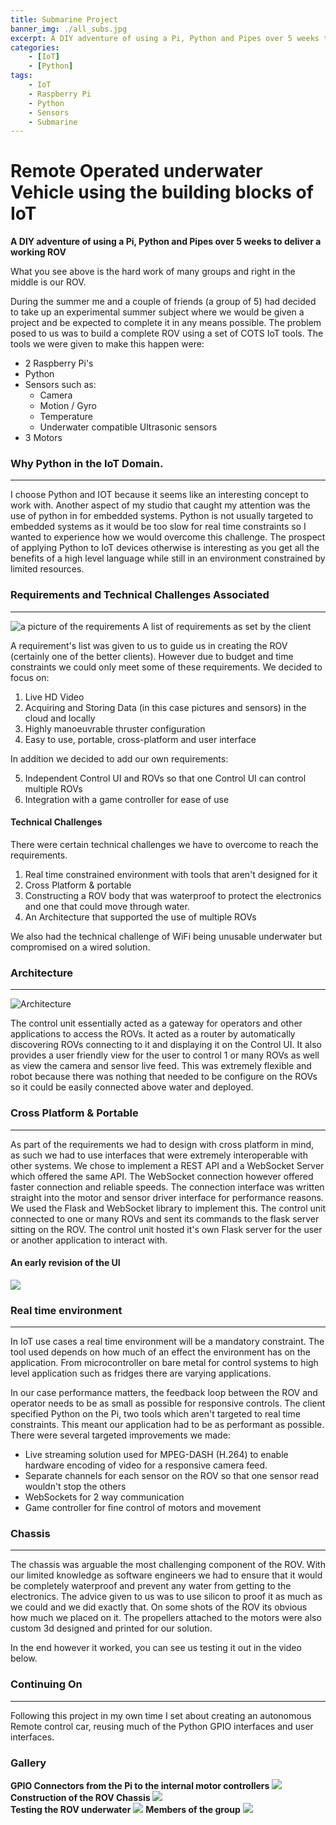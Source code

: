 ```yaml
---
title: Submarine Project
banner_img: ./all_subs.jpg
excerpt: A DIY adventure of using a Pi, Python and Pipes over 5 weeks to deliver a working submarine.
categories: 
    - [IoT]
    - [Python]
tags: 
    - IoT
    - Raspberry Pi
    - Python
    - Sensors
    - Submarine
---
```


# Remote Operated underwater Vehicle using the building blocks of IoT

**A DIY adventure of using a Pi, Python and Pipes over 5 weeks to deliver a working ROV**


What you see above is the hard work of many groups and right in the middle is our ROV.

During the summer me and a couple of friends (a group of 5) had decided to take up an experimental summer subject where we would be given a project and be expected to complete it in any means possible. The problem posed to us was to build a complete ROV using a set of COTS IoT tools. The tools we were given to make this happen were:

*   2 Raspberry Pi's
*   Python
*   Sensors such as:
    *   Camera
    *   Motion / Gyro
    *   Temperature
    *   Underwater compatible Ultrasonic sensors
*   3 Motors

### Why Python in the IoT Domain.

* * *

I choose Python and IOT because it seems like an interesting concept to work with. Another aspect of my studio that caught my attention was the use of python in for embedded systems. Python is not usually targeted to embedded systems as it would be too slow for real time constraints so I wanted to experience how we would overcome this challenge. The prospect of applying Python to IoT devices otherwise is interesting as you get all the benefits of a high level language while still in an environment constrained by limited resources.

### Requirements and Technical Challenges Associated

* * *

![a picture of the requirements](./requirements.png) A list of requirements as set by the client

  

A requirement's list was given to us to guide us in creating the ROV (certainly one of the better clients). However due to budget and time constraints we could only meet some of these requirements. We decided to focus on:

1.  Live HD Video
2.  Acquiring and Storing Data (in this case pictures and sensors) in the cloud and locally
3.  Highly manoeuvrable thruster configuration
4.  Easy to use, portable, cross-platform and user interface

In addition we decided to add our own requirements:

5.  Independent Control UI and ROVs so that one Control UI can control multiple ROVs
6.  Integration with a game controller for ease of use

  

#### Technical Challenges

There were certain technical challenges we have to overcome to reach the requirements.

1.  Real time constrained environment with tools that aren't designed for it
2.  Cross Platform & portable
3.  Constructing a ROV body that was waterproof to protect the electronics and one that could move through water.
4.  An Architecture that supported the use of multiple ROVs

We also had the technical challenge of WiFi being unusable underwater but compromised on a wired solution.

### Architecture

* * *

![Architecture](./Arch.png)

The control unit essentially acted as a gateway for operators and other applications to access the ROVs. It acted as a router by automatically discovering ROVs connecting to it and displaying it on the Control UI. It also provides a user friendly view for the user to control 1 or many ROVs as well as view the camera and sensor live feed. This was extremely flexible and robot because there was nothing that needed to be configure on the ROVs so it could be easily connected above water and deployed.

### Cross Platform & Portable

* * *

As part of the requirements we had to design with cross platform in mind, as such we had to use interfaces that were extremely interoperable with other systems. We chose to implement a REST API and a WebSocket Server which offered the same API. The WebSocket connection however offered faster connection and reliable speeds. The connection interface was written straight into the motor and sensor driver interface for performance reasons. We used the Flask and WebSocket library to implement this. The control unit connected to one or many ROVs and sent its commands to the flask server sitting on the ROV. The control unit hosted it's own Flask server for the user or another application to interact with.


#### An early revision of the UI

![](./Control_UI.jpg)

### Real time environment

* * *

In IoT use cases a real time environment will be a mandatory constraint. The tool used depends on how much of an effect the environment has on the application. From microcontroller on bare metal for control systems to high level application such as fridges there are varying applications.

In our case performance matters, the feedback loop between the ROV and operator needs to be as small as possible for responsive controls. The client specified Python on the Pi, two tools which aren't targeted to real time constraints. This meant our application had to be as performant as possible. There were several targeted improvements we made:

*   Live streaming solution used for MPEG-DASH (H.264) to enable hardware encoding of video for a responsive camera feed.
*   Separate channels for each sensor on the ROV so that one sensor read wouldn't stop the others
*   WebSockets for 2 way communication
*   Game controller for fine control of motors and movement

### Chassis

* * *

The chassis was arguable the most challenging component of the ROV. With our limited knowledge as software engineers we had to ensure that it would be completely waterproof and prevent any water from getting to the electronics. The advice given to us was to use silicon to proof it as much as we could and we did exactly that. On some shots of the ROV its obvious how much we placed on it. The propellers attached to the motors were also custom 3d designed and printed for our solution.

In the end however it worked, you can see us testing it out in the video below.

### Continuing On

* * *

Following this project in my own time I set about creating an autonomous Remote control car, reusing much of the Python GPIO interfaces and user interfaces.

### Gallery
**GPIO Connectors from the Pi to the internal motor controllers**
![](./pi_connectors.jpg) 
**Construction of the ROV Chassis**
![](./sub_construction.jpg)  
**Testing the ROV underwater**
![](./underwater_test.png)
**Members of the group**
![](./group_photo.jpg)
